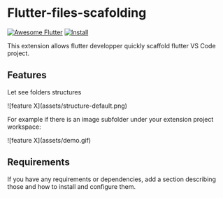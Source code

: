 # Flutter-files-scafolding
[![Awesome Flutter](https://img.shields.io/badge/Awesome-Flutter-blue.svg?longCache=true&style=flat-square)](https://github.com/Solido/awesome-flutter#vscode)
[![Install](https://vsmarketplacebadge.apphb.com/installs-short/gornivv.vscode-flutter-files.svg)](https://marketplace.visualstudio.com/items?itemName=gornivv.vscode-flutter-files)

This extension allows flutter developper  quickly scaffold flutter VS Code project.

<!-- Inspired by the [Flutter scalable folder & files structure tutorial](https://medium.com/flutter-community/flutter-scalable-folder-files-structure-8f860faafebd) by [Chinmay Mourya](https://github.com/ResoCoder), this extension will help you quickly scaffold a feature. -->
## Features
Let see folders structures

\!\[feature X\]\(assets/structure-default.png\)


For example if there is an image subfolder under your extension project workspace:

\!\[feature X\]\(assets/demo.gif\)

## Requirements

If you have any requirements or dependencies, add a section describing those and how to install and configure them.
<!-- 
## Extension Settings

Include if your extension adds any VS Code settings through the `contributes.configuration` extension point.

For example:

This extension contributes the following settings:

* `myExtension.enable`: enable/disable this extension
* `myExtension.thing`: set to `blah` to do something

## Known Issues

Calling out known issues can help limit users opening duplicate issues against your extension.

## Release Notes

Users appreciate release notes as you update your extension.

### 1.0.0

Initial release of ...

### 1.0.1

Fixed issue #.

### 1.1.0

Added features X, Y, and Z.

-----------------------------------------------------------------------------------------------------------
## Following extension guidelines

Ensure that you've read through the extensions guidelines and follow the best practices for creating your extension.

* [Extension Guidelines](https://code.visualstudio.com/api/references/extension-guidelines) -->

<!-- ## Working with Markdown

**Note:** You can author your README using Visual Studio Code.  Here are some useful editor keyboard shortcuts:

* Split the editor (`Cmd+\` on macOS or `Ctrl+\` on Windows and Linux)
* Toggle preview (`Shift+CMD+V` on macOS or `Shift+Ctrl+V` on Windows and Linux)
* Press `Ctrl+Space` (Windows, Linux) or `Cmd+Space` (macOS) to see a list of Markdown snippets

### For more information

* [Visual Studio Code's Markdown Support](http://code.visualstudio.com/docs/languages/markdown)
* [Markdown Syntax Reference](https://help.github.com/articles/markdown-basics/)

**Enjoy!** -->
